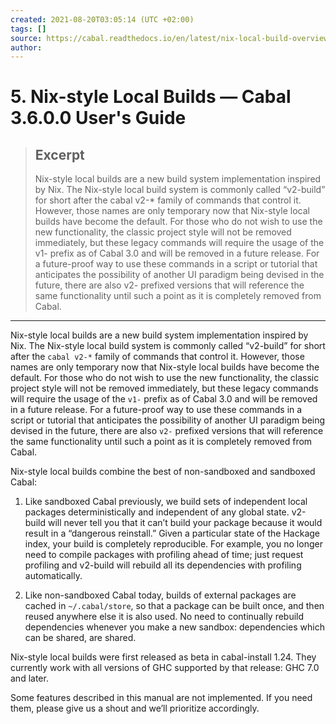 ```yaml
---
created: 2021-08-20T03:05:14 (UTC +02:00)
tags: []
source: https://cabal.readthedocs.io/en/latest/nix-local-build-overview.html
author: 
---
```


# 5. Nix-style Local Builds — Cabal 3.6.0.0 User's Guide

> ## Excerpt
> Nix-style local builds are a new build system implementation inspired by Nix.
The Nix-style local build system is commonly called “v2-build” for short
after the cabal v2-* family of commands that control it. However, those
names are only temporary now that Nix-style local builds have become the
default. For those who do not wish to use the new
functionality, the classic project style will not be removed immediately,
but these legacy commands will require the usage of the v1- prefix as of
Cabal 3.0 and will be removed in a future release. For a future-proof
way to use these commands in a script or tutorial that anticipates the
possibility of another UI paradigm being devised in the future, there
are also v2- prefixed versions that will reference the same functionality
until such a point as it is completely removed from Cabal.

---
Nix-style local builds are a new build system implementation inspired by Nix. The Nix-style local build system is commonly called “v2-build” for short after the `cabal v2-*` family of commands that control it. However, those names are only temporary now that Nix-style local builds have become the default. For those who do not wish to use the new functionality, the classic project style will not be removed immediately, but these legacy commands will require the usage of the `v1-` prefix as of Cabal 3.0 and will be removed in a future release. For a future-proof way to use these commands in a script or tutorial that anticipates the possibility of another UI paradigm being devised in the future, there are also `v2-` prefixed versions that will reference the same functionality until such a point as it is completely removed from Cabal.

Nix-style local builds combine the best of non-sandboxed and sandboxed Cabal:

1.  Like sandboxed Cabal previously, we build sets of independent local packages deterministically and independent of any global state. v2-build will never tell you that it can’t build your package because it would result in a “dangerous reinstall.” Given a particular state of the Hackage index, your build is completely reproducible. For example, you no longer need to compile packages with profiling ahead of time; just request profiling and v2-build will rebuild all its dependencies with profiling automatically.
    
2.  Like non-sandboxed Cabal today, builds of external packages are cached in `~/.cabal/store`, so that a package can be built once, and then reused anywhere else it is also used. No need to continually rebuild dependencies whenever you make a new sandbox: dependencies which can be shared, are shared.
    

Nix-style local builds were first released as beta in cabal-install 1.24. They currently work with all versions of GHC supported by that release: GHC 7.0 and later.

Some features described in this manual are not implemented. If you need them, please give us a shout and we’ll prioritize accordingly.
